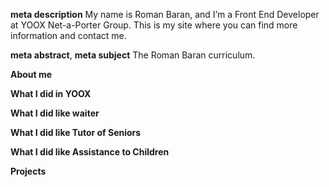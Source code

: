 **meta description**
My name is Roman Baran, and I’m a Front End Developer at YOOX Net-a-Porter Group.
This is my site where you can find more information and contact me.

**meta abstract**, **meta subject**
The Roman Baran curriculum.

**About me**

**What I did in YOOX**

**What I did like waiter**

**What I did like Tutor of Seniors**

**What I did like Assistance to Children**

**Projects**